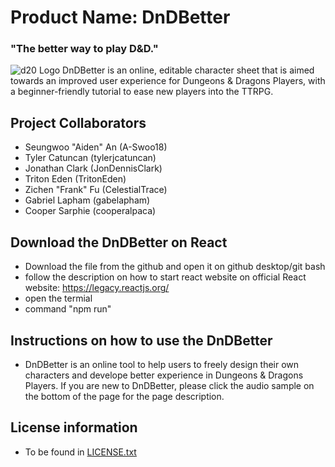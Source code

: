 # Product Name: DnDBetter

### "The better way to play D&D."

![d20 Logo](https://github.com/gabelapham/DnDBetter/assets/38148482/adb41b16-71f1-4b1e-aaea-b60ad085e520)
DnDBetter is an online, editable character sheet that is aimed towards an improved user experience for Dungeons & Dragons Players, with a beginner-friendly tutorial to ease new players into the TTRPG.

## Project Collaborators

- Seungwoo "Aiden" An (A-Swoo18)
- Tyler Catuncan (tylerjcatuncan)
- Jonathan Clark (JonDennisClark)
- Triton Eden (TritonEden)
- Zichen "Frank" Fu (CelestialTrace)
- Gabriel Lapham (gabelapham)
- Cooper Sarphie (cooperalpaca)

## Download the DnDBetter on React

- Download the file from the github and open it on github desktop/git bash
- follow the description on how to start react website on official React website: https://legacy.reactjs.org/
- open the termial
- command "npm run"

## Instructions on how to use the DnDBetter

- DnDBetter is an online tool to help users to freely design their own characters and develope better experience in Dungeons & Dragons Players. If you are new to DnDBetter, please click the audio sample on the bottom of the page for the page description.

## License information

- To be found in [LICENSE.txt](https://github.com/gabelapham/DnDBetter/blob/main/LICENSE.txt)
